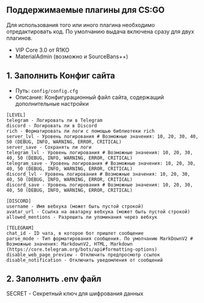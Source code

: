 ## Поддержимаемые плагины для CS:GO
Для использования того или иного плагина необходимо отредактировать код. По умолчанию выдача включена сразу для двух плагинов.
- VIP Core 3.0 от R1KO
- MaterialAdmin (возможно и SourceBans++) 



## 1. Заполнить **Конфиг** сайта
- Путь: `config/config.cfg`
- Описание: Конфигурационный файл сайта, содержащий дополнительные настройки

```
[LEVEL]
telegram - Логировать ли в Telegram
discord - Логировать ли в Discord
rich - Форматировать ли логи с помощью библиотеки rich
server_lvl - Уровень логирования # Возможные значения: 10, 20, 30, 40, 50 (DEBUG, INFO, WARNING, ERROR, CRITICAL)
server_save - Сохранять ли логи
telegram_lvl - Уровень логирования # Возможные значения: 10, 20, 30, 40, 50 (DEBUG, INFO, WARNING, ERROR, CRITICAL)
telegram_save - Уровень логирования # Возможные значения: 10, 20, 30, 40, 50 (DEBUG, INFO, WARNING, ERROR, CRITICAL)
discord_lvl - Уровень логирования # Возможные значения: 10, 20, 30, 40, 50 (DEBUG, INFO, WARNING, ERROR, CRITICAL)
discord_save - Уровень логирования # Возможные значения: 10, 20, 30, 40, 50 (DEBUG, INFO, WARNING, ERROR, CRITICAL)
```

```
[DISCORD]
username - Имя вебхука (может быть пустой строкой)
avatar_url - Ссылка на аватарку вебхука (может быть пустой строкой)
allowed_mentions - Разрешить ли упоминания через вебхук
```

```
[TELEGRAM]
chat_id - ID чата, в которое бот пришлет сообщение
parse_mode - Тип форматирования сообщения. По умолчанию MarkDownV2 # Возможные значения: MarkdownV2, HTML, Markdown (https://core.telegram.org/bots/api#formatting-options)
disable_web_page_preview - Отключить предпросмотр ссылок
disable_notification - Отключить уведомления от сообщений
```

## 2. Заполнить **.env** файл
SECRET - Секретный ключ для шифрования данных
